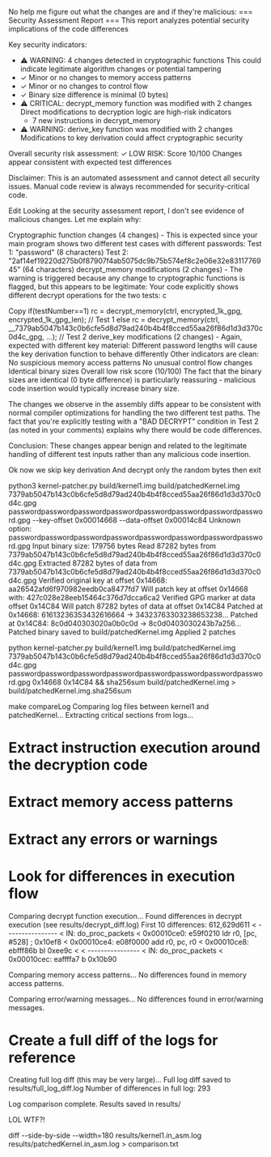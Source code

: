 No help me figure out what the changes are and if they're malicious:
=== Security Assessment Report ===
This report analyzes potential security implications of the code differences

Key security indicators:
- ⚠️ WARNING: 4 changes detected in cryptographic functions
  This could indicate legitimate algorithm changes or potential tampering
- ✓ Minor or no changes to memory access patterns
- ✓ Minor or no changes to control flow
- ✓ Binary size difference is minimal (0 bytes)
- ⚠️ CRITICAL: decrypt_memory function was modified with 2 changes
  Direct modifications to decryption logic are high-risk indicators
  - 7 new instructions in decrypt_memory
- ⚠️ WARNING: derive_key function was modified with 2 changes
  Modifications to key derivation could affect cryptographic security

Overall security risk assessment:
✓ LOW RISK: Score 10/100
Changes appear consistent with expected test differences

Disclaimer: This is an automated assessment and cannot detect all
security issues. Manual code review is always recommended for security-critical code.

Edit
Looking at the security assessment report, I don't see evidence of malicious changes. Let me explain why:

Cryptographic function changes (4 changes) - This is expected since your main program shows two different test cases with different passwords:
Test 1: "password" (8 characters)
Test 2: "2af14ef19220d275b0f87907f4ab5075dc9b75b574ef8c2e06e32e8311776945" (64 characters)
decrypt_memory modifications (2 changes) - The warning is triggered because any change to cryptographic functions is flagged, but this appears to be legitimate:
Your code explicitly shows different decrypt operations for the two tests:
c

Copy
if(testNumber==1) rc = decrypt_memory(ctrl, encrypted_1k_gpg, encrypted_1k_gpg_len); // Test 1
else rc = decrypt_memory(ctrl, __7379ab5047b143c0b6cfe5d8d79ad240b4b4f8cced55aa26f86d1d3d370c0d4c_gpg, ...); // Test 2
derive_key modifications (2 changes) - Again, expected with different key material:
Different password lengths will cause the key derivation function to behave differently
Other indicators are clean:
No suspicious memory access patterns
No unusual control flow changes
Identical binary sizes
Overall low risk score (10/100)
The fact that the binary sizes are identical (0 byte difference) is particularly reassuring - malicious code insertion would typically increase binary size.

The changes we observe in the assembly diffs appear to be consistent with normal compiler optimizations for handling the two different test paths. The fact that you're explicitly testing with a "BAD DECRYPT" condition in Test 2 (as noted in your comments) explains why there would be code differences.

Conclusion: These changes appear benign and related to the legitimate handling of different test inputs rather than any malicious code insertion.



Ok now we skip key derivation
And decrypt only the random bytes then exit




python3 kernel-patcher.py build/kernel1.img build/patchedKernel.img 7379ab5047b143c0b6cfe5d8d79ad240b4b4f8cced55aa26f86d1d3d370c0d4c.gpg passwordpasswordpasswordpasswordpasswordpasswordpasswordpassword.gpg --key-offset 0x00014668 --data-offset 0x00014c84
Unknown option: passwordpasswordpasswordpasswordpasswordpasswordpasswordpassword.gpg
Input binary size: 179756 bytes
Read 87282 bytes from 7379ab5047b143c0b6cfe5d8d79ad240b4b4f8cced55aa26f86d1d3d370c0d4c.gpg
Extracted 87282 bytes of data from 7379ab5047b143c0b6cfe5d8d79ad240b4b4f8cced55aa26f86d1d3d370c0d4c.gpg
Verified original key at offset 0x14668: aa26542afd6f970982eedb0ca8477fd7
Will patch key at offset 0x14668 with: 427c028e28eeb15464c376d7dcca6ca2
Verified GPG marker at data offset 0x14C84
Will patch 87282 bytes of data at offset 0x14C84
Patched at 0x14668: 61613236353432616664 -> 34323763303238653238...
Patched at 0x14C84: 8c0d040303020a0b0c0d -> 8c0d0403030243b7a256...
Patched binary saved to build/patchedKernel.img
Applied 2 patches








python kernel-patcher.py build/kernel1.img build/patchedKernel.img 7379ab5047b143c0b6cfe5d8d79ad240b4b4f8cced55aa26f86d1d3d370c0d4c.gpg passwordpasswordpasswordpasswordpasswordpasswordpasswordpassword.gpg 0x14668 0x14C84 && sha256sum build/patchedKernel.img > build/patchedKernel.img.sha256sum



 make compareLog 
Comparing log files between kernel1 and patchedKernel...
Extracting critical sections from logs...
# Extract instruction execution around the decryption code
# Extract memory access patterns
# Extract any errors or warnings
# Look for differences in execution flow

Comparing decrypt function execution...
  Found differences in decrypt execution (see results/decrypt_diff.log)
  First 10 differences:
612,629d611
< ----------------
< IN: do_proc_packets
< 0x00010ce0:  e59f0210      ldr        r0, [pc, #528]  ; 0x10ef8
< 0x00010ce4:  e08f0000      add        r0, pc, r0
< 0x00010ce8:  ebfff86b      bl 0xee9c
< 
< ----------------
< IN: do_proc_packets
< 0x00010cec:  eaffffa7      b  0x10b90

Comparing memory access patterns...
  No differences found in memory access patterns.

Comparing error/warning messages...
  No differences found in error/warning messages.
# Create a full diff of the logs for reference

Creating full log diff (this may be very large)...
Full log diff saved to results/full_log_diff.log
Number of differences in full log: 293

Log comparison complete. Results saved in results/



LOL WTF?!


diff --side-by-side --width=180 results/kernel1.in_asm.log results/patchedKernel.in_asm.log > comparison.txt
